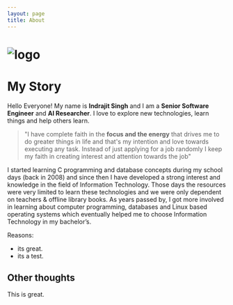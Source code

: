 ```yaml
---
layout: page
title: About
---
```


#  ![logo](images\logo.jpg)

# **My Story**

Hello Everyone! My name is **Indrajit Singh** and I am a **Senior Software Engineer** and **AI Researcher**. I love to explore new technologies, learn things and help others learn.

> "I have complete faith in the **focus and the energy** that drives me to do greater things in life and that's my intention and love towards executing any task. Instead of just applying for a job randomly I keep my faith in creating interest and attention towards the job"

I started learning C programming and database concepts during my school days (back in 2008) and since then I have developed a strong interest and knowledge in the field of Information Technology. Those days the resources were very limited to learn these technologies and we were only dependent on teachers & offline library books. As years passed by, I got more involved in learning about computer programming, databases and Linux based operating systems which eventually helped me to choose Information Technology in my bachelor’s.

Reasons:
- its great.
- its a test.

## Other thoughts

This is great.

